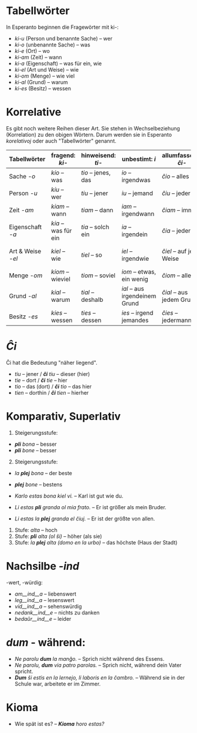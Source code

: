 # Tabellwörter

In Esperanto beginnen die Fragewörter mit ki-:

- *ki-u*  (Person und benannte Sache) – wer
- *ki-o*  (unbenannte Sache)          – was
- *ki-e*  (Ort)                       – wo
- *ki-am* (Zeit)                      – wann
- *ki-a*  (Eigenschaft)               – was für ein, wie
- *ki-el* (Art und Weise)             – wie
- *ki-om* (Menge)                     – wie viel
- *ki-al* (Grund)                     – warum
- *ki-es* (Besitz)                    – wessen
 

# Korrelative

Es gibt noch weitere Reihen dieser Art. Sie stehen in Wechselbeziehung (Korrelation) zu den obigen Wörtern. Darum werden sie in Esperanto *korelativoj* oder auch "Tabellwörter" genannt.

| Tabellwörter      | fragend: *ki-*      | hinweisend: *ti-*  | unbestimt: *i*                | allumfassend: *ĉi-*      | verneinend: *neni-*         | 
| ---               | ---                 | ---                | ---                           | ---                      | ---                         | 
| Sache *-o*        | *kio* – was         | *tio* – jenes, das | *io* – irgendwas              | *ĉio* – alles            | *nenio* – nichts            | 
| Person *-u*       | *kiu* – wer         | *tiu* – jener      | *iu* – jemand                 | *ĉiu* – jeder            | *neniu* – keiner            | 
| Zeit *-am*        | *kiam* – wann       | *tiam* – dann      | *iam* – irgendwann            | *ĉiam* – immer           | *neniam* – nie              | 
| Eigenschaft *-a*  | *kia* – was für ein | *tia* – solch ein  | *ia* – irgendein              | *ĉia* – jederlei         | *nenia* – keinerlei         | 
| Art & Weise *-el* | *kiel* – wie        | *tiel* – so        | *iel* – irgendwie             | *ĉiel* – auf jede Weise  | *neniel* – in keiner Weise  | 
| Menge *-om*       | *kiom* – wieviel    | *tiom* – soviel    | *iom* – etwas, ein wenig      | *ĉiom* – alles           | *neniom* – nichts           | 
| Grund *-al*       | *kial* – warum      | *tial* – deshalb   | *ial* – aus irgendeinem Grund | *ĉial* – aus jedem Grund | *nenial* – aus keinem Grund | 
| Besitz *-es*      | *kies* – wessen     | *ties* – dessen    | *ies* – irgend jemandes       | *ĉies* – jedermanns      | *nenies* – niemandes        | 

# *Ĉi*

Ĉi hat die Bedeutung "näher liegend".

- *tiu* – jener      / *__ĉi__ tiu* – dieser (hier)
- *tie* – dort       / *__ĉi__ tie* – hier
- *tio* – das (dort) / *__ĉi__ tio* – das hier
- *tien* – dorthin   / *__ĉi__ tien* – hierher
 

# Komparativ, Superlativ

1. Steigerungsstufe:	

  - *__pli__ bona* – besser
  - *__pli__ bone* – besser

2. Steigerungsstufe:	

  - *la __plej__ bona* – der beste
  - *__plej__ bone* – bestens


- *Karlo estas bona kiel vi.* – Karl ist gut wie du.
- *Li estas __pli__ granda ol mia frato.* – Er ist größer als mein Bruder.
- *Li estas la __plej__ granda el ĉiuj.* – Er ist der größte von allen.


1. Stufe:	*alta* – hoch
2. Stufe:	*__pli__ alta (ol ŝi)* – höher (als sie)
3. Stufe:	*la __plej__ alta (domo en la urbo)* – das höchste (Haus der Stadt)
 

# Nachsilbe *-ind*

-wert, -würdig:

- *am__ind__a* – liebenswert
- *leg__ind__a* – lesenswert
- *vid__ind__a* – sehenswürdig
- *nedank__ind__e* – nichts zu danken
- *bedaŭr__ind__e* – leider


# *dum* - während:

- *Ne parolu __dum__ la manĝo.* – Sprich nicht während des Essens.
- *Ne parolu, __dum__ via patro parolas.* – Sprich nicht, während dein Vater spricht.
- *__Dum__ ŝi estis en la lernejo, li laboris en la ĉambro.* – Während sie in der Schule war, arbeitete er im Zimmer.

 
# Kioma

- Wie spät ist es? – *__Kioma__ horo estas?*

 
